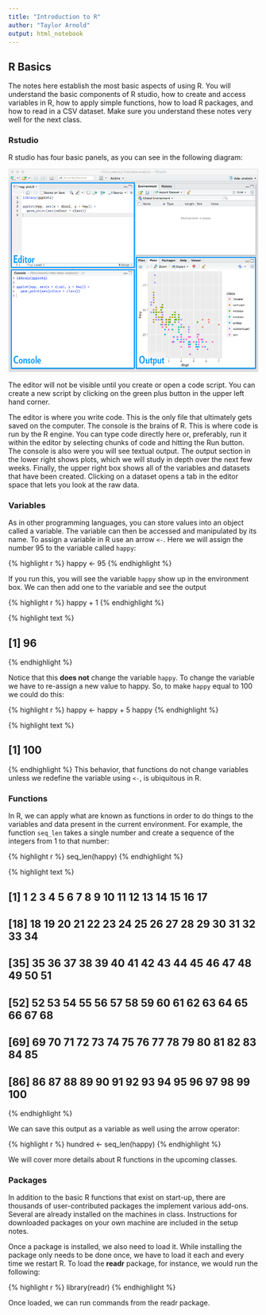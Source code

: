```yaml
---
title: "Introduction to R"
author: "Taylor Arnold"
output: html_notebook
---
```






## R Basics

The notes here establish the most basic aspects of using
R. You will understand the basic components of R studio,
how to create and access variables in R, how to apply simple
functions, how to load R packages, and how to read in a CSV
dataset. Make sure you understand these notes very well for
the next class.

### Rstudio

R studio has four basic panels, as you can see in the following
diagram:

![](../assets/img/intro-rstudio.png)

The editor will not be visible until you create or open a code
script. You can create a new script by clicking on the green plus
button in the upper left hand corner.

The editor is where you write code. This is the only file that
ultimately gets saved on the computer. The console is the brains
of R. This is where code is run by the R engine. You can type
code directly here or, preferably, run it within the editor by
selecting chunks of code and hitting the Run button. The console
is also were you will see textual output. The output section in the
lower right shows plots, which we will study in depth over the next
few weeks. Finally, the upper right box shows all of the variables
and datasets that have been created. Clicking on a dataset opens a
tab in the editor space that lets you look at the raw data.

### Variables

As in other programming languages, you can store values into an
object called a variable. The variable can then be accessed and
manipulated by its name. To assign a variable in R use an arrow
`<-`. Here we will assign the number 95 to the variable called
`happy`:


{% highlight r %}
happy <- 95
{% endhighlight %}

If you run this, you will see the variable `happy` show up in the
environment box. We can then add one to the variable and see the
output


{% highlight r %}
happy + 1
{% endhighlight %}



{% highlight text %}
## [1] 96
{% endhighlight %}

Notice that this **does not** change the variable `happy`. To change
the variable we have to re-assign a new value to happy. So, to make
`happy` equal to 100 we could do this:


{% highlight r %}
happy <- happy + 5
happy
{% endhighlight %}



{% highlight text %}
## [1] 100
{% endhighlight %}
This behavior, that functions do not change variables unless we
redefine the variable using `<-`, is ubiquitous in R.

### Functions

In R, we can apply what are known as functions in order to do things
to the variables and data present in the current environment. For
example, the function `seq_len` takes a single number and create a
sequence of the integers from 1 to that number:


{% highlight r %}
seq_len(happy)
{% endhighlight %}



{% highlight text %}
##   [1]   1   2   3   4   5   6   7   8   9  10  11  12  13  14  15  16  17
##  [18]  18  19  20  21  22  23  24  25  26  27  28  29  30  31  32  33  34
##  [35]  35  36  37  38  39  40  41  42  43  44  45  46  47  48  49  50  51
##  [52]  52  53  54  55  56  57  58  59  60  61  62  63  64  65  66  67  68
##  [69]  69  70  71  72  73  74  75  76  77  78  79  80  81  82  83  84  85
##  [86]  86  87  88  89  90  91  92  93  94  95  96  97  98  99 100
{% endhighlight %}

We can save this output as a variable as well using the arrow
operator:


{% highlight r %}
hundred <- seq_len(happy)
{% endhighlight %}

We will cover more details about R functions in the upcoming classes.

### Packages

In addition to the basic R functions that exist on start-up,
there are thousands of user-contributed packages the implement
various add-ons. Several are already installed on the machines
in class. Instructions for downloaded packages on your own
machine are included in the setup notes.

Once a package is installed, we also need to load it. While
installing the package only needs to be done once, we have to
load it each and every time we restart R. To load the **readr**
package, for instance, we would run the following:


{% highlight r %}
library(readr)
{% endhighlight %}

Once loaded, we can run commands from the readr package.
